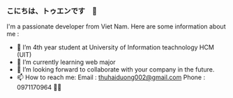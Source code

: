 ### こにちは、トゥエンです　👋

I'm a passionate developer from Viet Nam. 
Here are some information about me :

- 🔭 I’m 4th year student at University of Information teachnology HCM (UIT)
- 🌱 I’m currently learning web major
- 👯 I’m looking forward to collaborate with your company in the future.
- 📫 How to reach me:
    Email : thuhaiduong002@gmail.com
    Phone : 0971170964
  🐼🐧
